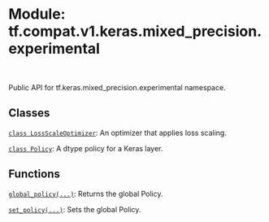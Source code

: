 <div itemscope itemtype="http://developers.google.com/ReferenceObject">
<meta itemprop="name" content="tf.compat.v1.keras.mixed_precision.experimental" />
<meta itemprop="path" content="Stable" />
</div>

# Module: tf.compat.v1.keras.mixed_precision.experimental


<table class="tfo-notebook-buttons tfo-api" align="left">
</table>



Public API for tf.keras.mixed_precision.experimental namespace.



## Classes

[`class LossScaleOptimizer`](../../../../../tf/keras/mixed_precision/experimental/LossScaleOptimizer.md): An optimizer that applies loss scaling.

[`class Policy`](../../../../../tf/keras/mixed_precision/experimental/Policy.md): A dtype policy for a Keras layer.

## Functions

[`global_policy(...)`](../../../../../tf/keras/mixed_precision/experimental/global_policy.md): Returns the global Policy.

[`set_policy(...)`](../../../../../tf/keras/mixed_precision/experimental/set_policy.md): Sets the global Policy.



